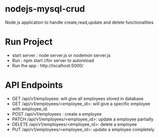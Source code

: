 # nodejs-mysql-crud
Node js application to handle create,read,update and delete functionalities

# Run Project
- start server : node server.js or nodemon server.js
- Run : npm start //for server to autoreload
- Run the app : http://localhost:5000/

# API Endpoints
- GET /api/v1/employees: will give all employees stored in database
- GET /api/v1/employees/<employee_id>: will give a specific employee with employee_id.
- POST /api/v1/employees : create a employee
- PATCH /api/v1/employees/<employee_id>: update a employee partially
- DELETE /api/v1/employees/<employee_id>: delete a employee
- PUT /api/v1/employees/<employee_id>: update a employee completely

